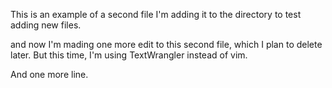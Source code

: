 This is an example of a second file
I'm adding it to the directory to test adding new files.


and now I'm mading one more edit to this second file, which I plan to delete later.
But this time, I'm using TextWrangler instead of vim.

And one more line.


